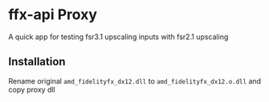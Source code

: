 # ffx-api Proxy
A quick app for testing fsr3.1 upscaling inputs with fsr2.1 upscaling   

## Installation
Rename original `amd_fidelityfx_dx12.dll` to `amd_fidelityfx_dx12.o.dll` and copy proxy dll
